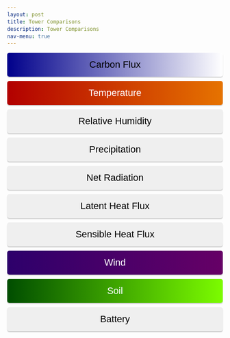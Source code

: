 ```yaml
---
layout: post
title: Tower Comparisons
description: Tower Comparisons
nav-menu: true 
---
```

 
  <script>
  window.onload = function() {
    var coll = document.getElementsByClassName("collapsible");
    var i;
    
    for (i = 0; i < coll.length; i++) {
      coll[i].addEventListener("click", function() {
        this.classList.toggle("active");
        var content = this.nextElementSibling;
        if (content.style.display === "block") {
          content.style.display = "none";
        } else {
          content.style.display = "block";
        }
      });
    }
  }
</script> 
  
  <script>
  function imgError(image) {
    image.onerror = "";
    image.outerHTML = '<img src="../../images/cat_attempt.png" alt="Cat 404" style="width: 200px; display: block; margin: auto;"><div>Sorry, not available! This means we don\'t have data for today yet, or the values are all NA!</div>';
    return true;
  }
</script>
  
  <style>
   .collapsible {
  text-align: center;
  padding: 15px;
  border: none;
  font-size: 22px;
  cursor: pointer;
  transition: background-color 0.5s, color 0.5s, border-color 0.5s;
  width: 100%;
  display: block;
  margin: 0 auto;
  margin-bottom: 10px;
  line-height: normal;
  border-radius: 5px;
  box-shadow: 0px 2px 2px rgba(0, 0, 0, 0.2);
}

.collapsible.other {
  background: linear-gradient(to right, #000, #2f2f2f);
  color: white;
}

.collapsible.temperature {
  background: linear-gradient(to right, #b20000, #e67300); /* Darker gradient background */
  color: white;
}

.collapsible.day {
  background: linear-gradient(to right, #000000, #333333);
  color: white;
}

.collapsible.precipitation {
  background: linear-gradient(to right, #00008b, #008b8b); /* Darker gradient background */
  color: white;
}

.collapsible.soil {
  background: linear-gradient(to right, #004d00, #7cfc00);
  color: white;
}

.collapsible.wind {
  background: linear-gradient(to right, #2d006b, #660066);
  color: white;
}

.collapsible.carbonflux {
  background: linear-gradient(to right, #00008B, #FFFFFF);
  color: black;
}
h4, h5 {
  font-size: 18px; /* Making headers smaller */
}

.content {
  display: none;
  margin: auto;
  width: 95%;
}

.collapsibleContainer {
  text-align: center;
}

.row {
  display: flex;
  justify-content: space-around;
  margin-bottom: 20px;
}

.plot {
  width: 48%;
  margin-right: 1%;
}



.flex-container img {
  max-width: 100%;
  height: auto;
}

.flex-container img:hover {
  transform: scale(1.5);
}

.flex-container a {
  text-decoration: none;
}

.flex-container a:hover {
  text-decoration: none;
}



   


</style>

  <!-- This is an HTML comment, it won't appear on the page -->
<!-- Start site objects and things here: -->

<!-- Start Carbon Flux section: -->
<div class="collapsibleContainer">
<button class="collapsible carbonflux">Carbon Flux</button>
<div class="content">

<!-- Start CO2_li_wpl_H_li: -->
<h2>Carbon Flux (CO2_li_wpl_H_li)</h2>

<div class="flex-container">

  <!-- Fluxtower 1_2 Plots -->
  <h3>Flux Towers 1 & 2</h3>
  <div class="row">
    <div class="plot">
      <h5>Yesterday</h5>
      <a href="fluxtower1_2/daily_plots/fluxtower1_2_CO2_li_wpl_H_li_yesterday.png" target="_blank">
        <img src="fluxtower1_2/daily_plots/fluxtower1_2_CO2_li_wpl_H_li_yesterday.png" alt="Fluxtower1_2 - CO2_li_wpl_H_li yesterday" onerror="imgError(this);">
      </a>
    </div>

    <div class="plot">
      <h5>Today</h5>
      <a href="fluxtower1_2/daily_plots/fluxtower1_2_CO2_li_wpl_H_li_today.png" target="_blank">
        <img src="fluxtower1_2/daily_plots/fluxtower1_2_CO2_li_wpl_H_li_today.png" alt="Fluxtower1_2 - CO2_li_wpl_H_li today" onerror="imgError(this);">
      </a>
    </div>
  </div>

  <!-- Fluxtower 3_4 Plots -->
  <h3>Flux Towers 3 & 4</h3>
  <div class="row">
    <div class="plot">
      <h5>Yesterday</h5>
      <a href="fluxtower3_4/daily_plots/fluxtower3_4_CO2_li_wpl_H_li_yesterday.png" target="_blank">
        <img src="fluxtower3_4/daily_plots/fluxtower3_4_CO2_li_wpl_H_li_yesterday.png" alt="Fluxtower3_4 - CO2_li_wpl_H_li yesterday" onerror="imgError(this);">
      </a>
    </div>

    <div class="plot">
      <h5>Today</h5>
      <a href="fluxtower3_4/daily_plots/fluxtower3_4_CO2_li_wpl_H_li_today.png" target="_blank">
        <img src="fluxtower3_4/daily_plots/fluxtower3_4_CO2_li_wpl_H_li_today.png" alt="Fluxtower3_4 - CO2_li_wpl_H_li today" onerror="imgError(this);">
      </a>
    </div>
  </div>

</div>

<!-- end CO2_li_wpl_H_li: -->

            

</div> <!-- This is the closing tag for content div under Carbon Flux -->
</div> <!-- This is the closing tag for collapsibleContainer div under Carbon Flux -->
<!-- END Carbon Flux section: -->



<!-- Start Temperature section: -->
<div class="collapsibleContainer">
<button class="collapsible temperature">Temperature</button>
<div class="content">

<!-- Start T_tmpr_rh_mean: -->
<h2>Air Temperature (T_tmpr_rh_mean)</h2>

<div class="flex-container">

  <!-- Fluxtower 1_2 Plots -->
  <div>
    <h4>Flux Towers 1 & 2 - Yesterday</h4>
    <a href="fluxtower1_2/daily_plots/fluxtower1_2_T_tmpr_rh_mean_yesterday.png" target="_blank">
      <img src="fluxtower1_2/daily_plots/fluxtower1_2_T_tmpr_rh_mean_yesterday.png" alt="Fluxtower1_2 - T_tmpr_rh_mean yesterday" onerror="imgError(this);">
    </a>
  </div>

  <div>
    <h4>Flux Towers 1 & 2 - Today</h4>
    <a href="fluxtower1_2/daily_plots/fluxtower1_2_T_tmpr_rh_mean_today.png" target="_blank">
      <img src="fluxtower1_2/daily_plots/fluxtower1_2_T_tmpr_rh_mean_today.png" alt="Fluxtower1_2 - T_tmpr_rh_mean today" onerror="imgError(this);">
    </a>
  </div>

  <div style="width: 2px; background-color: darkgrey; height: 100%; margin: 0 10px;"></div>

  <!-- Fluxtower 3_4 Plots -->
  <div>
    <h4>Flux Towers 3 & 4 - Yesterday</h4>
    <a href="fluxtower3_4/daily_plots/fluxtower3_4_T_tmpr_rh_mean_yesterday.png" target="_blank">
      <img src="fluxtower3_4/daily_plots/fluxtower3_4_T_tmpr_rh_mean_yesterday.png" alt="Fluxtower3_4 - T_tmpr_rh_mean yesterday" onerror="imgError(this);">
    </a>
  </div>

  <div>
    <h4>Flux Towers 3 & 4 - Today</h4>
    <a href="fluxtower3_4/daily_plots/fluxtower3_4_T_tmpr_rh_mean_today.png" target="_blank">
      <img src="fluxtower3_4/daily_plots/fluxtower3_4_T_tmpr_rh_mean_today.png" alt="Fluxtower3_4 - T_tmpr_rh_mean today" onerror="imgError(this);">
    </a>
  </div>

</div>

<!-- end T_tmpr_rh_mean: -->
            
<!-- Start Ts_Avg: -->
<h2>Average Ts (Ts_Avg)</h2>

<div class="flex-container">

  <!-- Fluxtower 1_2 Plots -->
  <div>
    <h4>Flux Towers 1 & 2 - Yesterday</h4>
    <a href="fluxtower1_2/daily_plots/fluxtower1_2_Ts_Avg_yesterday.png" target="_blank">
      <img src="fluxtower1_2/daily_plots/fluxtower1_2_Ts_Avg_yesterday.png" alt="Fluxtower1_2 - Ts_Avg yesterday" onerror="imgError(this);">
    </a>
  </div>

  <div>
    <h4>Flux Towers 1 & 2 - Today</h4>
    <a href="fluxtower1_2/daily_plots/fluxtower1_2_Ts_Avg_today.png" target="_blank">
      <img src="fluxtower1_2/daily_plots/fluxtower1_2_Ts_Avg_today.png" alt="Fluxtower1_2 - Ts_Avg today" onerror="imgError(this);">
    </a>
  </div>

  <div style="width: 2px; background-color: darkgrey; height: 100%; margin: 0 10px;"></div>

  <!-- Fluxtower 3_4 Plots -->
  <div>
    <h4>Flux Towers 3 & 4 - Yesterday</h4>
    <a href="fluxtower3_4/daily_plots/fluxtower3_4_Ts_Avg_yesterday.png" target="_blank">
      <img src="fluxtower3_4/daily_plots/fluxtower3_4_Ts_Avg_yesterday.png" alt="Fluxtower3_4 - Ts_Avg yesterday" onerror="imgError(this);">
    </a>
  </div>

  <div>
    <h4>Flux Towers 3 & 4 - Today</h4>
    <a href="fluxtower3_4/daily_plots/fluxtower3_4_Ts_Avg_today.png" target="_blank">
      <img src="fluxtower3_4/daily_plots/fluxtower3_4_Ts_Avg_today.png" alt="Fluxtower3_4 - Ts_Avg today" onerror="imgError(this);">
    </a>
  </div>

</div>

<!-- end Ts_Avg: -->

</div> <!-- This is the closing tag for content div under Temperature -->
</div> <!-- This is the closing tag for collapsibleContainer div under Temperature -->
<!-- END Temperature section: -->







<!-- Start Relative Humidity section: -->
<div class="collapsibleContainer">
<button class="collapsible relativehum">Relative Humidity</button>
<div class="content">

<!-- Start RH_tmpr_rh_mean: -->
<h2>Relative Humidity (RH_tmpr_rh_mean)</h2>

<div class="flex-container">

  <!-- Fluxtower 1_2 Plots -->
  <div>
    <h4>Flux Towers 1 & 2 - Yesterday</h4>
    <a href="fluxtower1_2/daily_plots/fluxtower1_2_RH_tmpr_rh_mean_yesterday.png" target="_blank">
      <img src="fluxtower1_2/daily_plots/fluxtower1_2_RH_tmpr_rh_mean_yesterday.png" alt="Fluxtower1_2 - RH_tmpr_rh_mean yesterday" onerror="imgError(this);">
    </a>
  </div>

  <div>
    <h4>Flux Towers 1 & 2 - Today</h4>
    <a href="fluxtower1_2/daily_plots/fluxtower1_2_RH_tmpr_rh_mean_today.png" target="_blank">
      <img src="fluxtower1_2/daily_plots/fluxtower1_2_RH_tmpr_rh_mean_today.png" alt="Fluxtower1_2 - RH_tmpr_rh_mean today" onerror="imgError(this);">
    </a>
  </div>

  <div style="width: 2px; background-color: darkgrey; height: 100%; margin: 0 10px;"></div>

  <!-- Fluxtower 3_4 Plots -->
  <div>
    <h4>Flux Towers 3 & 4 - Yesterday</h4>
    <a href="fluxtower3_4/daily_plots/fluxtower3_4_RH_tmpr_rh_mean_yesterday.png" target="_blank">
      <img src="fluxtower3_4/daily_plots/fluxtower3_4_RH_tmpr_rh_mean_yesterday.png" alt="Fluxtower3_4 - RH_tmpr_rh_mean yesterday" onerror="imgError(this);">
    </a>
  </div>

  <div>
    <h4>Flux Towers 3 & 4 - Today</h4>
    <a href="fluxtower3_4/daily_plots/fluxtower3_4_RH_tmpr_rh_mean_today.png" target="_blank">
      <img src="fluxtower3_4/daily_plots/fluxtower3_4_RH_tmpr_rh_mean_today.png" alt="Fluxtower3_4 - RH_tmpr_rh_mean today" onerror="imgError(this);">
    </a>
  </div>

</div>

<!-- end RH_tmpr_rh_mean: -->
            

</div> <!-- This is the closing tag for content div under Relative Humidity -->
</div> <!-- This is the closing tag for collapsibleContainer div under Relative Humidity -->
<!-- END Relative Humidity section: -->




<!-- Start Precipitation section: -->
<div class="collapsibleContainer">
<button class="collapsible precip">Precipitation</button>
<div class="content">

<!-- Start precip_Tot: -->
<h2>Precipitation (precip_Tot)</h2>

<div class="flex-container">

  <!-- Fluxtower 1_2 Plots -->
  <div>
    <h4>Flux Towers 1 & 2 - Yesterday</h4>
    <a href="fluxtower1_2/daily_plots/fluxtower1_2_precip_Tot_yesterday.png" target="_blank">
      <img src="fluxtower1_2/daily_plots/fluxtower1_2_precip_Tot_yesterday.png" alt="Fluxtower1_2 - precip_Tot yesterday" onerror="imgError(this);">
    </a>
  </div>

  <div>
    <h4>Flux Towers 1 & 2 - Today</h4>
    <a href="fluxtower1_2/daily_plots/fluxtower1_2_precip_Tot_today.png" target="_blank">
      <img src="fluxtower1_2/daily_plots/fluxtower1_2_precip_Tot_today.png" alt="Fluxtower1_2 - precip_Tot today" onerror="imgError(this);">
    </a>
  </div>

  <div style="width: 2px; background-color: darkgrey; height: 100%; margin: 0 10px;"></div>

  <!-- Fluxtower 3_4 Plots -->
  <div>
    <h4>Flux Towers 3 & 4 - Yesterday</h4>
    <a href="fluxtower3_4/daily_plots/fluxtower3_4_precip_Tot_yesterday.png" target="_blank">
      <img src="fluxtower3_4/daily_plots/fluxtower3_4_precip_Tot_yesterday.png" alt="Fluxtower3_4 - precip_Tot yesterday" onerror="imgError(this);">
    </a>
  </div>

  <div>
    <h4>Flux Towers 3 & 4 - Today</h4>
    <a href="fluxtower3_4/daily_plots/fluxtower3_4_precip_Tot_today.png" target="_blank">
      <img src="fluxtower3_4/daily_plots/fluxtower3_4_precip_Tot_today.png" alt="Fluxtower3_4 - precip_Tot today" onerror="imgError(this);">
    </a>
  </div>

</div>

<!-- end precip_Tot: -->
            

</div> <!-- This is the closing tag for content div under Precipitation -->
</div> <!-- This is the closing tag for collapsibleContainer div under Precipitation -->
<!-- END Precipitation section: -->
 
 
 
<!-- Start Net Radiation section: -->
<div class="collapsibleContainer">
<button class="collapsible radiation">Net Radiation</button>
<div class="content">

<!-- Start albedo_Avg: -->
<h2>Average Albedo (albedo_Avg)</h2>

<div class="flex-container">

  <!-- Fluxtower 1_2 Plots -->
  <div>
    <h4>Flux Towers 1 & 2 - Yesterday</h4>
    <a href="fluxtower1_2/daily_plots/fluxtower1_2_albedo_Avg_yesterday.png" target="_blank">
      <img src="fluxtower1_2/daily_plots/fluxtower1_2_albedo_Avg_yesterday.png" alt="Fluxtower1_2 - albedo_Avg yesterday" onerror="imgError(this);">
    </a>
  </div>

  <div>
    <h4>Flux Towers 1 & 2 - Today</h4>
    <a href="fluxtower1_2/daily_plots/fluxtower1_2_albedo_Avg_today.png" target="_blank">
      <img src="fluxtower1_2/daily_plots/fluxtower1_2_albedo_Avg_today.png" alt="Fluxtower1_2 - albedo_Avg today" onerror="imgError(this);">
    </a>
  </div>

  <div style="width: 2px; background-color: darkgrey; height: 100%; margin: 0 10px;"></div>

  <!-- Fluxtower 3_4 Plots -->
  <div>
    <h4>Flux Towers 3 & 4 - Yesterday</h4>
    <a href="fluxtower3_4/daily_plots/fluxtower3_4_albedo_Avg_yesterday.png" target="_blank">
      <img src="fluxtower3_4/daily_plots/fluxtower3_4_albedo_Avg_yesterday.png" alt="Fluxtower3_4 - albedo_Avg yesterday" onerror="imgError(this);">
    </a>
  </div>

  <div>
    <h4>Flux Towers 3 & 4 - Today</h4>
    <a href="fluxtower3_4/daily_plots/fluxtower3_4_albedo_Avg_today.png" target="_blank">
      <img src="fluxtower3_4/daily_plots/fluxtower3_4_albedo_Avg_today.png" alt="Fluxtower3_4 - albedo_Avg today" onerror="imgError(this);">
    </a>
  </div>

</div>

<!-- end albedo_Avg: -->


<!-- Start Rn_Avg: -->
<h2>Average Net Radiation (Rn_Avg)</h2>

<div class="flex-container">

  <!-- Fluxtower 1_2 Plots -->
  <div>
    <h4>Flux Towers 1 & 2 - Yesterday</h4>
    <a href="fluxtower1_2/daily_plots/fluxtower1_2_Rn_Avg_yesterday.png" target="_blank">
      <img src="fluxtower1_2/daily_plots/fluxtower1_2_Rn_Avg_yesterday.png" alt="Fluxtower1_2 - Rn_Avg yesterday" onerror="imgError(this);">
    </a>
  </div>

  <div>
    <h4>Flux Towers 1 & 2 - Today</h4>
    <a href="fluxtower1_2/daily_plots/fluxtower1_2_Rn_Avg_today.png" target="_blank">
      <img src="fluxtower1_2/daily_plots/fluxtower1_2_Rn_Avg_today.png" alt="Fluxtower1_2 - Rn_Avg today" onerror="imgError(this);">
    </a>
  </div>

  <div style="width: 2px; background-color: darkgrey; height: 100%; margin: 0 10px;"></div>

  <!-- Fluxtower 3_4 Plots -->
  <div>
    <h4>Flux Towers 3 & 4 - Yesterday</h4>
    <a href="fluxtower3_4/daily_plots/fluxtower3_4_Rn_Avg_yesterday.png" target="_blank">
      <img src="fluxtower3_4/daily_plots/fluxtower3_4_Rn_Avg_yesterday.png" alt="Fluxtower3_4 - Rn_Avg yesterday" onerror="imgError(this);">
    </a>
  </div>

  <div>
    <h4>Flux Towers 3 & 4 - Today</h4>
    <a href="fluxtower3_4/daily_plots/fluxtower3_4_Rn_Avg_today.png" target="_blank">
      <img src="fluxtower3_4/daily_plots/fluxtower3_4_Rn_Avg_today.png" alt="Fluxtower3_4 - Rn_Avg today" onerror="imgError(this);">
    </a>
  </div>

</div>

<!-- end Rn_Avg: -->



<!-- Start par_Avg: -->
<h2>Average PAR (par_Avg)</h2>

<div class="flex-container">

  <!-- Fluxtower 1_2 Plots -->
  <div>
    <h4>Flux Towers 1 & 2 - Yesterday</h4>
    <a href="fluxtower1_2/daily_plots/fluxtower1_2_par_Avg_yesterday.png" target="_blank">
      <img src="fluxtower1_2/daily_plots/fluxtower1_2_par_Avg_yesterday.png" alt="Fluxtower1_2 - par_Avg yesterday" onerror="imgError(this);">
    </a>
  </div>

  <div>
    <h4>Flux Towers 1 & 2 - Today</h4>
    <a href="fluxtower1_2/daily_plots/fluxtower1_2_par_Avg_today.png" target="_blank">
      <img src="fluxtower1_2/daily_plots/fluxtower1_2_par_Avg_today.png" alt="Fluxtower1_2 - par_Avg today" onerror="imgError(this);">
    </a>
  </div>

  <div style="width: 2px; background-color: darkgrey; height: 100%; margin: 0 10px;"></div>

  <!-- Fluxtower 3_4 Plots -->
  <div>
    <h4>Flux Towers 3 & 4 - Yesterday</h4>
    <a href="fluxtower3_4/daily_plots/fluxtower3_4_par_Avg_yesterday.png" target="_blank">
      <img src="fluxtower3_4/daily_plots/fluxtower3_4_par_Avg_yesterday.png" alt="Fluxtower3_4 - par_Avg yesterday" onerror="imgError(this);">
    </a>
  </div>

  <div>
    <h4>Flux Towers 3 & 4 - Today</h4>
    <a href="fluxtower3_4/daily_plots/fluxtower3_4_par_Avg_today.png" target="_blank">
      <img src="fluxtower3_4/daily_plots/fluxtower3_4_par_Avg_today.png" alt="Fluxtower3_4 - par_Avg today" onerror="imgError(this);">
    </a>
  </div>

</div>

<!-- end par_Avg: -->


<!-- Start Rl_incoming_Avg: -->
<h2>Average Incoming Rl (Rl_incoming_Avg)</h2>

<div class="flex-container">

  <!-- Fluxtower 1_2 Plots -->
  <div>
    <h4>Flux Towers 1 & 2 - Yesterday</h4>
    <a href="fluxtower1_2/daily_plots/fluxtower1_2_Rl_incoming_Avg_yesterday.png" target="_blank">
      <img src="fluxtower1_2/daily_plots/fluxtower1_2_Rl_incoming_Avg_yesterday.png" alt="Fluxtower1_2 - Rl_incoming_Avg yesterday" onerror="imgError(this);">
    </a>
  </div>

  <div>
    <h4>Flux Towers 1 & 2 - Today</h4>
    <a href="fluxtower1_2/daily_plots/fluxtower1_2_Rl_incoming_Avg_today.png" target="_blank">
      <img src="fluxtower1_2/daily_plots/fluxtower1_2_Rl_incoming_Avg_today.png" alt="Fluxtower1_2 - Rl_incoming_Avg today" onerror="imgError(this);">
    </a>
  </div>

  <div style="width: 2px; background-color: darkgrey; height: 100%; margin: 0 10px;"></div>

  <!-- Fluxtower 3_4 Plots -->
  <div>
    <h4>Flux Towers 3 & 4 - Yesterday</h4>
    <a href="fluxtower3_4/daily_plots/fluxtower3_4_Rl_incoming_Avg_yesterday.png" target="_blank">
      <img src="fluxtower3_4/daily_plots/fluxtower3_4_Rl_incoming_Avg_yesterday.png" alt="Fluxtower3_4 - Rl_incoming_Avg yesterday" onerror="imgError(this);">
    </a>
  </div>

  <div>
    <h4>Flux Towers 3 & 4 - Today</h4>
    <a href="fluxtower3_4/daily_plots/fluxtower3_4_Rl_incoming_Avg_today.png" target="_blank">
      <img src="fluxtower3_4/daily_plots/fluxtower3_4_Rl_incoming_Avg_today.png" alt="Fluxtower3_4 - Rl_incoming_Avg today" onerror="imgError(this);">
    </a>
  </div>

</div>

<!-- end Rl_incoming_Avg: -->
            



<!-- Start Rl_outgoing_Avg: -->
<h2>Average Outgoing Rl (Rl_outgoing_Avg)</h2>

<div class="flex-container">

  <!-- Fluxtower 1_2 Plots -->
  <div>
    <h4>Flux Towers 1 & 2 - Yesterday</h4>
    <a href="fluxtower1_2/daily_plots/fluxtower1_2_Rl_outgoing_Avg_yesterday.png" target="_blank">
      <img src="fluxtower1_2/daily_plots/fluxtower1_2_Rl_outgoing_Avg_yesterday.png" alt="Fluxtower1_2 - Rl_outgoing_Avg yesterday" onerror="imgError(this);">
    </a>
  </div>

  <div>
    <h4>Flux Towers 1 & 2 - Today</h4>
    <a href="fluxtower1_2/daily_plots/fluxtower1_2_Rl_outgoing_Avg_today.png" target="_blank">
      <img src="fluxtower1_2/daily_plots/fluxtower1_2_Rl_outgoing_Avg_today.png" alt="Fluxtower1_2 - Rl_outgoing_Avg today" onerror="imgError(this);">
    </a>
  </div>

  <div style="width: 2px; background-color: darkgrey; height: 100%; margin: 0 10px;"></div>

  <!-- Fluxtower 3_4 Plots -->
  <div>
    <h4>Flux Towers 3 & 4 - Yesterday</h4>
    <a href="fluxtower3_4/daily_plots/fluxtower3_4_Rl_outgoing_Avg_yesterday.png" target="_blank">
      <img src="fluxtower3_4/daily_plots/fluxtower3_4_Rl_outgoing_Avg_yesterday.png" alt="Fluxtower3_4 - Rl_outgoing_Avg yesterday" onerror="imgError(this);">
    </a>
  </div>

  <div>
    <h4>Flux Towers 3 & 4 - Today</h4>
    <a href="fluxtower3_4/daily_plots/fluxtower3_4_Rl_outgoing_Avg_today.png" target="_blank">
      <img src="fluxtower3_4/daily_plots/fluxtower3_4_Rl_outgoing_Avg_today.png" alt="Fluxtower3_4 - Rl_outgoing_Avg today" onerror="imgError(this);">
    </a>
  </div>

</div>

<!-- end Rl_outgoing_Avg: -->


<!-- Start Rs_incoming_Avg: -->
<h2>Average Incoming Rs (Rs_incoming_Avg)</h2>

<div class="flex-container">

  <!-- Fluxtower 1_2 Plots -->
  <div>
    <h4>Flux Towers 1 & 2 - Yesterday</h4>
    <a href="fluxtower1_2/daily_plots/fluxtower1_2_Rs_incoming_Avg_yesterday.png" target="_blank">
      <img src="fluxtower1_2/daily_plots/fluxtower1_2_Rs_incoming_Avg_yesterday.png" alt="Fluxtower1_2 - Rs_incoming_Avg yesterday" onerror="imgError(this);">
    </a>
  </div>

  <div>
    <h4>Flux Towers 1 & 2 - Today</h4>
    <a href="fluxtower1_2/daily_plots/fluxtower1_2_Rs_incoming_Avg_today.png" target="_blank">
      <img src="fluxtower1_2/daily_plots/fluxtower1_2_Rs_incoming_Avg_today.png" alt="Fluxtower1_2 - Rs_incoming_Avg today" onerror="imgError(this);">
    </a>
  </div>

  <div style="width: 2px; background-color: darkgrey; height: 100%; margin: 0 10px;"></div>

  <!-- Fluxtower 3_4 Plots -->
  <div>
    <h4>Flux Towers 3 & 4 - Yesterday</h4>
    <a href="fluxtower3_4/daily_plots/fluxtower3_4_Rs_incoming_Avg_yesterday.png" target="_blank">
      <img src="fluxtower3_4/daily_plots/fluxtower3_4_Rs_incoming_Avg_yesterday.png" alt="Fluxtower3_4 - Rs_incoming_Avg yesterday" onerror="imgError(this);">
    </a>
  </div>

  <div>
    <h4>Flux Towers 3 & 4 - Today</h4>
    <a href="fluxtower3_4/daily_plots/fluxtower3_4_Rs_incoming_Avg_today.png" target="_blank">
      <img src="fluxtower3_4/daily_plots/fluxtower3_4_Rs_incoming_Avg_today.png" alt="Fluxtower3_4 - Rs_incoming_Avg today" onerror="imgError(this);">
    </a>
  </div>

</div>

<!-- end Rs_incoming_Avg: -->


<!-- Start Rs_outgoing_Avg: -->
<h2>Average Outgoing Rs (Rs_outgoing_Avg)</h2>

<div class="flex-container">

  <!-- Fluxtower 1_2 Plots -->
  <div>
    <h4>Flux Towers 1 & 2 - Yesterday</h4>
    <a href="fluxtower1_2/daily_plots/fluxtower1_2_Rs_outgoing_Avg_yesterday.png" target="_blank">
      <img src="fluxtower1_2/daily_plots/fluxtower1_2_Rs_outgoing_Avg_yesterday.png" alt="Fluxtower1_2 - Rs_outgoing_Avg yesterday" onerror="imgError(this);">
    </a>
  </div>

  <div>
    <h4>Flux Towers 1 & 2 - Today</h4>
    <a href="fluxtower1_2/daily_plots/fluxtower1_2_Rs_outgoing_Avg_today.png" target="_blank">
      <img src="fluxtower1_2/daily_plots/fluxtower1_2_Rs_outgoing_Avg_today.png" alt="Fluxtower1_2 - Rs_outgoing_Avg today" onerror="imgError(this);">
    </a>
  </div>

  <div style="width: 2px; background-color: darkgrey; height: 100%; margin: 0 10px;"></div>

  <!-- Fluxtower 3_4 Plots -->
  <div>
    <h4>Flux Towers 3 & 4 - Yesterday</h4>
    <a href="fluxtower3_4/daily_plots/fluxtower3_4_Rs_outgoing_Avg_yesterday.png" target="_blank">
      <img src="fluxtower3_4/daily_plots/fluxtower3_4_Rs_outgoing_Avg_yesterday.png" alt="Fluxtower3_4 - Rs_outgoing_Avg yesterday" onerror="imgError(this);">
    </a>
  </div>

  <div>
    <h4>Flux Towers 3 & 4 - Today</h4>
    <a href="fluxtower3_4/daily_plots/fluxtower3_4_Rs_outgoing_Avg_today.png" target="_blank">
      <img src="fluxtower3_4/daily_plots/fluxtower3_4_Rs_outgoing_Avg_today.png" alt="Fluxtower3_4 - Rs_outgoing_Avg today" onerror="imgError(this);">
    </a>
  </div>

</div>

<!-- end Rs_outgoing_Avg: -->
            
            

</div> <!-- This is the closing tag for content div under Net Radiation -->
</div> <!-- This is the closing tag for collapsibleContainer div under Net Radiation -->
<!-- END Net Radiation section: -->


<!-- Start Latent Heat Flux section: -->
<div class="collapsibleContainer">
<button class="collapsible latent">Latent Heat Flux</button>
<div class="content">

<!-- Start LE_li_irga: -->
<h2>Latent Heat Flux (LE_li_irga)</h2>

<div class="flex-container">

  <!-- Fluxtower 1_2 Plots -->
  <div>
    <h4>Flux Towers 1 & 2 - Yesterday</h4>
    <a href="fluxtower1_2/daily_plots/fluxtower1_2_LE_li_irga_yesterday.png" target="_blank">
      <img src="fluxtower1_2/daily_plots/fluxtower1_2_LE_li_irga_yesterday.png" alt="Fluxtower1_2 - LE_li_irga yesterday" onerror="imgError(this);">
    </a>
  </div>

  <div>
    <h4>Flux Towers 1 & 2 - Today</h4>
    <a href="fluxtower1_2/daily_plots/fluxtower1_2_LE_li_irga_today.png" target="_blank">
      <img src="fluxtower1_2/daily_plots/fluxtower1_2_LE_li_irga_today.png" alt="Fluxtower1_2 - LE_li_irga today" onerror="imgError(this);">
    </a>
  </div>

  <div style="width: 2px; background-color: darkgrey; height: 100%; margin: 0 10px;"></div>

  <!-- Fluxtower 3_4 Plots -->
  <div>
    <h4>Flux Towers 3 & 4 - Yesterday</h4>
    <a href="fluxtower3_4/daily_plots/fluxtower3_4_LE_li_irga_yesterday.png" target="_blank">
      <img src="fluxtower3_4/daily_plots/fluxtower3_4_LE_li_irga_yesterday.png" alt="Fluxtower3_4 - LE_li_irga yesterday" onerror="imgError(this);">
    </a>
  </div>

  <div>
    <h4>Flux Towers 3 & 4 - Today</h4>
    <a href="fluxtower3_4/daily_plots/fluxtower3_4_LE_li_irga_today.png" target="_blank">
      <img src="fluxtower3_4/daily_plots/fluxtower3_4_LE_li_irga_today.png" alt="Fluxtower3_4 - LE_li_irga today" onerror="imgError(this);">
    </a>
  </div>

</div>

<!-- end LE_li_irga: -->

<!-- Start LE_li_wpl: -->
<h2>Latent Heat Flux (LE_li_wpl)</h2>

<div class="flex-container">

  <!-- Fluxtower 1_2 Plots -->
  <div>
    <h4>Flux Towers 1 & 2 - Yesterday</h4>
    <a href="fluxtower1_2/daily_plots/fluxtower1_2_LE_li_wpl_yesterday.png" target="_blank">
      <img src="fluxtower1_2/daily_plots/fluxtower1_2_LE_li_wpl_yesterday.png" alt="Fluxtower1_2 - LE_li_wpl yesterday" onerror="imgError(this);">
    </a>
  </div>

  <div>
    <h4>Flux Towers 1 & 2 - Today</h4>
    <a href="fluxtower1_2/daily_plots/fluxtower1_2_LE_li_wpl_today.png" target="_blank">
      <img src="fluxtower1_2/daily_plots/fluxtower1_2_LE_li_wpl_today.png" alt="Fluxtower1_2 - LE_li_wpl today" onerror="imgError(this);">
    </a>
  </div>

  <div style="width: 2px; background-color: darkgrey; height: 100%; margin: 0 10px;"></div>

  <!-- Fluxtower 3_4 Plots -->
  <div>
    <h4>Flux Towers 3 & 4 - Yesterday</h4>
    <a href="fluxtower3_4/daily_plots/fluxtower3_4_LE_li_wpl_yesterday.png" target="_blank">
      <img src="fluxtower3_4/daily_plots/fluxtower3_4_LE_li_wpl_yesterday.png" alt="Fluxtower3_4 - LE_li_wpl yesterday" onerror="imgError(this);">
    </a>
  </div>

  <div>
    <h4>Flux Towers 3 & 4 - Today</h4>
    <a href="fluxtower3_4/daily_plots/fluxtower3_4_LE_li_wpl_today.png" target="_blank">
      <img src="fluxtower3_4/daily_plots/fluxtower3_4_LE_li_wpl_today.png" alt="Fluxtower3_4 - LE_li_wpl today" onerror="imgError(this);">
    </a>
  </div>

</div>

<!-- end LE_li_wpl: -->
            
            

</div> <!-- This is the closing tag for content div under Latent Heat Flux -->
</div> <!-- This is the closing tag for collapsibleContainer div under Latent Heat Flux -->
<!-- END Latent Heat Flux section: -->
 
 
 <!-- Sensible Heat Flux Flux section: -->
<div class="collapsibleContainer">
<button class="collapsible sensible">Sensible Heat Flux</button>
<div class="content">

<!-- Start Hs: -->
<h2>Hs (Hs)</h2>

<div class="flex-container">

  <!-- Fluxtower 1_2 Plots -->
  <div>
    <h4>Flux Towers 1 & 2 - Yesterday</h4>
    <a href="fluxtower1_2/daily_plots/fluxtower1_2_Hs_yesterday.png" target="_blank">
      <img src="fluxtower1_2/daily_plots/fluxtower1_2_Hs_yesterday.png" alt="Fluxtower1_2 - Hs yesterday" onerror="imgError(this);">
    </a>
  </div>

  <div>
    <h4>Flux Towers 1 & 2 - Today</h4>
    <a href="fluxtower1_2/daily_plots/fluxtower1_2_Hs_today.png" target="_blank">
      <img src="fluxtower1_2/daily_plots/fluxtower1_2_Hs_today.png" alt="Fluxtower1_2 - Hs today" onerror="imgError(this);">
    </a>
  </div>

  <div style="width: 2px; background-color: darkgrey; height: 100%; margin: 0 10px;"></div>

  <!-- Fluxtower 3_4 Plots -->
  <div>
    <h4>Flux Towers 3 & 4 - Yesterday</h4>
    <a href="fluxtower3_4/daily_plots/fluxtower3_4_Hs_yesterday.png" target="_blank">
      <img src="fluxtower3_4/daily_plots/fluxtower3_4_Hs_yesterday.png" alt="Fluxtower3_4 - Hs yesterday" onerror="imgError(this);">
    </a>
  </div>

  <div>
    <h4>Flux Towers 3 & 4 - Today</h4>
    <a href="fluxtower3_4/daily_plots/fluxtower3_4_Hs_today.png" target="_blank">
      <img src="fluxtower3_4/daily_plots/fluxtower3_4_Hs_today.png" alt="Fluxtower3_4 - Hs today" onerror="imgError(this);">
    </a>
  </div>

</div>

<!-- end Hs: -->
            

</div> <!-- This is the closing tag for content div under Latent Heat Flux -->
</div> <!-- This is the closing tag for collapsibleContainer div under Latent Heat Flux -->
<!-- END sensible Flux section: -->



<!-- Wind section: -->
<div class="collapsibleContainer">
<button class="collapsible wind">Wind</button>
<div class="content">

<!-- Start u_star: -->
<h2>U* (u_star)</h2>

<div class="flex-container">

  <!-- Fluxtower 1_2 Plots -->
  <div>
    <h4>Flux Towers 1 & 2 - Yesterday</h4>
    <a href="fluxtower1_2/daily_plots/fluxtower1_2_u_star_yesterday.png" target="_blank">
      <img src="fluxtower1_2/daily_plots/fluxtower1_2_u_star_yesterday.png" alt="Fluxtower1_2 - u_star yesterday" onerror="imgError(this);">
    </a>
  </div>

  <div>
    <h4>Flux Towers 1 & 2 - Today</h4>
    <a href="fluxtower1_2/daily_plots/fluxtower1_2_u_star_today.png" target="_blank">
      <img src="fluxtower1_2/daily_plots/fluxtower1_2_u_star_today.png" alt="Fluxtower1_2 - u_star today" onerror="imgError(this);">
    </a>
  </div>

  <div style="width: 2px; background-color: darkgrey; height: 100%; margin: 0 10px;"></div>

  <!-- Fluxtower 3_4 Plots -->
  <div>
    <h4>Flux Towers 3 & 4 - Yesterday</h4>
    <a href="fluxtower3_4/daily_plots/fluxtower3_4_u_star_yesterday.png" target="_blank">
      <img src="fluxtower3_4/daily_plots/fluxtower3_4_u_star_yesterday.png" alt="Fluxtower3_4 - u_star yesterday" onerror="imgError(this);">
    </a>
  </div>

  <div>
    <h4>Flux Towers 3 & 4 - Today</h4>
    <a href="fluxtower3_4/daily_plots/fluxtower3_4_u_star_today.png" target="_blank">
      <img src="fluxtower3_4/daily_plots/fluxtower3_4_u_star_today.png" alt="Fluxtower3_4 - u_star today" onerror="imgError(this);">
    </a>
  </div>

</div>

<!-- end u_star: -->
            
<!-- Start wnd_spd: -->
<h2>Wind Speed (wnd_spd)</h2>

<div class="flex-container">

  <!-- Fluxtower 1_2 Plots -->
  <div>
    <h4>Flux Towers 1 & 2 - Yesterday</h4>
    <a href="fluxtower1_2/daily_plots/fluxtower1_2_wnd_spd_yesterday.png" target="_blank">
      <img src="fluxtower1_2/daily_plots/fluxtower1_2_wnd_spd_yesterday.png" alt="Fluxtower1_2 - wnd_spd yesterday" onerror="imgError(this);">
    </a>
  </div>

  <div>
    <h4>Flux Towers 1 & 2 - Today</h4>
    <a href="fluxtower1_2/daily_plots/fluxtower1_2_wnd_spd_today.png" target="_blank">
      <img src="fluxtower1_2/daily_plots/fluxtower1_2_wnd_spd_today.png" alt="Fluxtower1_2 - wnd_spd today" onerror="imgError(this);">
    </a>
  </div>

  <div style="width: 2px; background-color: darkgrey; height: 100%; margin: 0 10px;"></div>

  <!-- Fluxtower 3_4 Plots -->
  <div>
    <h4>Flux Towers 3 & 4 - Yesterday</h4>
    <a href="fluxtower3_4/daily_plots/fluxtower3_4_wnd_spd_yesterday.png" target="_blank">
      <img src="fluxtower3_4/daily_plots/fluxtower3_4_wnd_spd_yesterday.png" alt="Fluxtower3_4 - wnd_spd yesterday" onerror="imgError(this);">
    </a>
  </div>

  <div>
    <h4>Flux Towers 3 & 4 - Today</h4>
    <a href="fluxtower3_4/daily_plots/fluxtower3_4_wnd_spd_today.png" target="_blank">
      <img src="fluxtower3_4/daily_plots/fluxtower3_4_wnd_spd_today.png" alt="Fluxtower3_4 - wnd_spd today" onerror="imgError(this);">
    </a>
  </div>

</div>

<!-- end wnd_spd: -->

<!-- Start Uz_Avg: -->
<h2>Average Uz (Uz_Avg)</h2>

<div class="flex-container">

  <!-- Fluxtower 1_2 Plots -->
  <div>
    <h4>Flux Towers 1 & 2 - Yesterday</h4>
    <a href="fluxtower1_2/daily_plots/fluxtower1_2_Uz_Avg_yesterday.png" target="_blank">
      <img src="fluxtower1_2/daily_plots/fluxtower1_2_Uz_Avg_yesterday.png" alt="Fluxtower1_2 - Uz_Avg yesterday" onerror="imgError(this);">
    </a>
  </div>

  <div>
    <h4>Flux Towers 1 & 2 - Today</h4>
    <a href="fluxtower1_2/daily_plots/fluxtower1_2_Uz_Avg_today.png" target="_blank">
      <img src="fluxtower1_2/daily_plots/fluxtower1_2_Uz_Avg_today.png" alt="Fluxtower1_2 - Uz_Avg today" onerror="imgError(this);">
    </a>
  </div>

  <div style="width: 2px; background-color: darkgrey; height: 100%; margin: 0 10px;"></div>

  <!-- Fluxtower 3_4 Plots -->
  <div>
    <h4>Flux Towers 3 & 4 - Yesterday</h4>
    <a href="fluxtower3_4/daily_plots/fluxtower3_4_Uz_Avg_yesterday.png" target="_blank">
      <img src="fluxtower3_4/daily_plots/fluxtower3_4_Uz_Avg_yesterday.png" alt="Fluxtower3_4 - Uz_Avg yesterday" onerror="imgError(this);">
    </a>
  </div>

  <div>
    <h4>Flux Towers 3 & 4 - Today</h4>
    <a href="fluxtower3_4/daily_plots/fluxtower3_4_Uz_Avg_today.png" target="_blank">
      <img src="fluxtower3_4/daily_plots/fluxtower3_4_Uz_Avg_today.png" alt="Fluxtower3_4 - Uz_Avg today" onerror="imgError(this);">
    </a>
  </div>

</div>

<!-- end Uz_Avg: -->
            
            
<!-- Start Uz_stdev: -->
<h2>Uz Standard Deviation (Uz_stdev)</h2>

<div class="flex-container">

  <!-- Fluxtower 1_2 Plots -->
  <div>
    <h4>Flux Towers 1 & 2 - Yesterday</h4>
    <a href="fluxtower1_2/daily_plots/fluxtower1_2_Uz_stdev_yesterday.png" target="_blank">
      <img src="fluxtower1_2/daily_plots/fluxtower1_2_Uz_stdev_yesterday.png" alt="Fluxtower1_2 - Uz_stdev yesterday" onerror="imgError(this);">
    </a>
  </div>

  <div>
    <h4>Flux Towers 1 & 2 - Today</h4>
    <a href="fluxtower1_2/daily_plots/fluxtower1_2_Uz_stdev_today.png" target="_blank">
      <img src="fluxtower1_2/daily_plots/fluxtower1_2_Uz_stdev_today.png" alt="Fluxtower1_2 - Uz_stdev today" onerror="imgError(this);">
    </a>
  </div>

  <div style="width: 2px; background-color: darkgrey; height: 100%; margin: 0 10px;"></div>

  <!-- Fluxtower 3_4 Plots -->
  <div>
    <h4>Flux Towers 3 & 4 - Yesterday</h4>
    <a href="fluxtower3_4/daily_plots/fluxtower3_4_Uz_stdev_yesterday.png" target="_blank">
      <img src="fluxtower3_4/daily_plots/fluxtower3_4_Uz_stdev_yesterday.png" alt="Fluxtower3_4 - Uz_stdev yesterday" onerror="imgError(this);">
    </a>
  </div>

  <div>
    <h4>Flux Towers 3 & 4 - Today</h4>
    <a href="fluxtower3_4/daily_plots/fluxtower3_4_Uz_stdev_today.png" target="_blank">
      <img src="fluxtower3_4/daily_plots/fluxtower3_4_Uz_stdev_today.png" alt="Fluxtower3_4 - Uz_stdev today" onerror="imgError(this);">
    </a>
  </div>

</div>

<!-- end Uz_stdev: -->
            
            
            
            

</div> <!-- This is the closing tag for content div under Latent Heat Flux -->
</div> <!-- This is the closing tag for collapsibleContainer div under Latent Heat Flux -->
<!-- END Latent Heat Flux section: -->



<!-- Wind section: -->
<div class="collapsibleContainer">
<button class="collapsible soil">Soil</button>
<div class="content">

<!-- Start Soil Water Content Section-->
<h1>Soil Water Content</h1>
<!-- Start soil_water_Avg.1: -->
<h2>Soil Water Content, Level 1 (soil_water_Avg.1)</h2>

<div class="flex-container">

  <!-- Fluxtower 1_2 Plots -->
  <div>
    <h4>Flux Towers 1 & 2 - Yesterday</h4>
    <a href="fluxtower1_2/daily_plots/fluxtower1_2_soil_water_Avg.1_yesterday.png" target="_blank">
      <img src="fluxtower1_2/daily_plots/fluxtower1_2_soil_water_Avg.1_yesterday.png" alt="Fluxtower1_2 - soil_water_Avg.1 yesterday" onerror="imgError(this);">
    </a>
  </div>

  <div>
    <h4>Flux Towers 1 & 2 - Today</h4>
    <a href="fluxtower1_2/daily_plots/fluxtower1_2_soil_water_Avg.1_today.png" target="_blank">
      <img src="fluxtower1_2/daily_plots/fluxtower1_2_soil_water_Avg.1_today.png" alt="Fluxtower1_2 - soil_water_Avg.1 today" onerror="imgError(this);">
    </a>
  </div>

  <div style="width: 2px; background-color: darkgrey; height: 100%; margin: 0 10px;"></div>

  <!-- Fluxtower 3_4 Plots -->
  <div>
    <h4>Flux Towers 3 & 4 - Yesterday</h4>
    <a href="fluxtower3_4/daily_plots/fluxtower3_4_soil_water_Avg.1_yesterday.png" target="_blank">
      <img src="fluxtower3_4/daily_plots/fluxtower3_4_soil_water_Avg.1_yesterday.png" alt="Fluxtower3_4 - soil_water_Avg.1 yesterday" onerror="imgError(this);">
    </a>
  </div>

  <div>
    <h4>Flux Towers 3 & 4 - Today</h4>
    <a href="fluxtower3_4/daily_plots/fluxtower3_4_soil_water_Avg.1_today.png" target="_blank">
      <img src="fluxtower3_4/daily_plots/fluxtower3_4_soil_water_Avg.1_today.png" alt="Fluxtower3_4 - soil_water_Avg.1 today" onerror="imgError(this);">
    </a>
  </div>

</div>

<!-- end soil_water_Avg.1: -->

<!-- Start soil_water_Avg.2: -->
<h2>Soil Water Content, Level 2 (soil_water_Avg.2)</h2>

<div class="flex-container">

  <!-- Fluxtower 1_2 Plots -->
  <div>
    <h4>Flux Towers 1 & 2 - Yesterday</h4>
    <a href="fluxtower1_2/daily_plots/fluxtower1_2_soil_water_Avg.2_yesterday.png" target="_blank">
      <img src="fluxtower1_2/daily_plots/fluxtower1_2_soil_water_Avg.2_yesterday.png" alt="Fluxtower1_2 - soil_water_Avg.2 yesterday" onerror="imgError(this);">
    </a>
  </div>

  <div>
    <h4>Flux Towers 1 & 2 - Today</h4>
    <a href="fluxtower1_2/daily_plots/fluxtower1_2_soil_water_Avg.2_today.png" target="_blank">
      <img src="fluxtower1_2/daily_plots/fluxtower1_2_soil_water_Avg.2_today.png" alt="Fluxtower1_2 - soil_water_Avg.2 today" onerror="imgError(this);">
    </a>
  </div>

  <div style="width: 2px; background-color: darkgrey; height: 100%; margin: 0 10px;"></div>

  <!-- Fluxtower 3_4 Plots -->
  <div>
    <h4>Flux Towers 3 & 4 - Yesterday</h4>
    <a href="fluxtower3_4/daily_plots/fluxtower3_4_soil_water_Avg.2_yesterday.png" target="_blank">
      <img src="fluxtower3_4/daily_plots/fluxtower3_4_soil_water_Avg.2_yesterday.png" alt="Fluxtower3_4 - soil_water_Avg.2 yesterday" onerror="imgError(this);">
    </a>
  </div>

  <div>
    <h4>Flux Towers 3 & 4 - Today</h4>
    <a href="fluxtower3_4/daily_plots/fluxtower3_4_soil_water_Avg.2_today.png" target="_blank">
      <img src="fluxtower3_4/daily_plots/fluxtower3_4_soil_water_Avg.2_today.png" alt="Fluxtower3_4 - soil_water_Avg.2 today" onerror="imgError(this);">
    </a>
  </div>

</div>

<!-- end soil_water_Avg.2: -->


<!-- Start soil_water_Avg.3: -->
<h2>Soil Water Content, Level 3 (soil_water_Avg.3)</h2>

<div class="flex-container">

  <!-- Fluxtower 1_2 Plots -->
  <div>
    <h4>Flux Towers 1 & 2 - Yesterday</h4>
    <a href="fluxtower1_2/daily_plots/fluxtower1_2_soil_water_Avg.3_yesterday.png" target="_blank">
      <img src="fluxtower1_2/daily_plots/fluxtower1_2_soil_water_Avg.3_yesterday.png" alt="Fluxtower1_2 - soil_water_Avg.3 yesterday" onerror="imgError(this);">
    </a>
  </div>

  <div>
    <h4>Flux Towers 1 & 2 - Today</h4>
    <a href="fluxtower1_2/daily_plots/fluxtower1_2_soil_water_Avg.3_today.png" target="_blank">
      <img src="fluxtower1_2/daily_plots/fluxtower1_2_soil_water_Avg.3_today.png" alt="Fluxtower1_2 - soil_water_Avg.3 today" onerror="imgError(this);">
    </a>
  </div>

  <div style="width: 2px; background-color: darkgrey; height: 100%; margin: 0 10px;"></div>

  <!-- Fluxtower 3_4 Plots -->
  <div>
    <h4>Flux Towers 3 & 4 - Yesterday</h4>
    <a href="fluxtower3_4/daily_plots/fluxtower3_4_soil_water_Avg.3_yesterday.png" target="_blank">
      <img src="fluxtower3_4/daily_plots/fluxtower3_4_soil_water_Avg.3_yesterday.png" alt="Fluxtower3_4 - soil_water_Avg.3 yesterday" onerror="imgError(this);">
    </a>
  </div>

  <div>
    <h4>Flux Towers 3 & 4 - Today</h4>
    <a href="fluxtower3_4/daily_plots/fluxtower3_4_soil_water_Avg.3_today.png" target="_blank">
      <img src="fluxtower3_4/daily_plots/fluxtower3_4_soil_water_Avg.3_today.png" alt="Fluxtower3_4 - soil_water_Avg.3 today" onerror="imgError(this);">
    </a>
  </div>

</div>

<!-- end soil_water_Avg.3: -->
            
<!-- Start Soil Temp: -->
<h1>Soil Temperature</h1>

<!-- Start Tsoil1_Avg: -->
<h2>Soil Temperature, Level 1 (Tsoil1_Avg)</h2>

<div class="flex-container">

  <!-- Fluxtower 1_2 Plots -->
  <div>
    <h4>Flux Towers 1 & 2 - Yesterday</h4>
    <a href="fluxtower1_2/daily_plots/fluxtower1_2_Tsoil1_Avg_yesterday.png" target="_blank">
      <img src="fluxtower1_2/daily_plots/fluxtower1_2_Tsoil1_Avg_yesterday.png" alt="Fluxtower1_2 - Tsoil1_Avg yesterday" onerror="imgError(this);">
    </a>
  </div>

  <div>
    <h4>Flux Towers 1 & 2 - Today</h4>
    <a href="fluxtower1_2/daily_plots/fluxtower1_2_Tsoil1_Avg_today.png" target="_blank">
      <img src="fluxtower1_2/daily_plots/fluxtower1_2_Tsoil1_Avg_today.png" alt="Fluxtower1_2 - Tsoil1_Avg today" onerror="imgError(this);">
    </a>
  </div>

  <div style="width: 2px; background-color: darkgrey; height: 100%; margin: 0 10px;"></div>

  <!-- Fluxtower 3_4 Plots -->
  <div>
    <h4>Flux Towers 3 & 4 - Yesterday</h4>
    <a href="fluxtower3_4/daily_plots/fluxtower3_4_Tsoil1_Avg_yesterday.png" target="_blank">
      <img src="fluxtower3_4/daily_plots/fluxtower3_4_Tsoil1_Avg_yesterday.png" alt="Fluxtower3_4 - Tsoil1_Avg yesterday" onerror="imgError(this);">
    </a>
  </div>

  <div>
    <h4>Flux Towers 3 & 4 - Today</h4>
    <a href="fluxtower3_4/daily_plots/fluxtower3_4_Tsoil1_Avg_today.png" target="_blank">
      <img src="fluxtower3_4/daily_plots/fluxtower3_4_Tsoil1_Avg_today.png" alt="Fluxtower3_4 - Tsoil1_Avg today" onerror="imgError(this);">
    </a>
  </div>

</div>

<!-- end Tsoil1_Avg: -->
            
<!-- Start Tsoil2_Avg: -->
<h2>Soil Temperature, Level 2 (Tsoil2_Avg)</h2>

<div class="flex-container">

  <!-- Fluxtower 1_2 Plots -->
  <div>
    <h4>Flux Towers 1 & 2 - Yesterday</h4>
    <a href="fluxtower1_2/daily_plots/fluxtower1_2_Tsoil2_Avg_yesterday.png" target="_blank">
      <img src="fluxtower1_2/daily_plots/fluxtower1_2_Tsoil2_Avg_yesterday.png" alt="Fluxtower1_2 - Tsoil2_Avg yesterday" onerror="imgError(this);">
    </a>
  </div>

  <div>
    <h4>Flux Towers 1 & 2 - Today</h4>
    <a href="fluxtower1_2/daily_plots/fluxtower1_2_Tsoil2_Avg_today.png" target="_blank">
      <img src="fluxtower1_2/daily_plots/fluxtower1_2_Tsoil2_Avg_today.png" alt="Fluxtower1_2 - Tsoil2_Avg today" onerror="imgError(this);">
    </a>
  </div>

  <div style="width: 2px; background-color: darkgrey; height: 100%; margin: 0 10px;"></div>

  <!-- Fluxtower 3_4 Plots -->
  <div>
    <h4>Flux Towers 3 & 4 - Yesterday</h4>
    <a href="fluxtower3_4/daily_plots/fluxtower3_4_Tsoil2_Avg_yesterday.png" target="_blank">
      <img src="fluxtower3_4/daily_plots/fluxtower3_4_Tsoil2_Avg_yesterday.png" alt="Fluxtower3_4 - Tsoil2_Avg yesterday" onerror="imgError(this);">
    </a>
  </div>

  <div>
    <h4>Flux Towers 3 & 4 - Today</h4>
    <a href="fluxtower3_4/daily_plots/fluxtower3_4_Tsoil2_Avg_today.png" target="_blank">
      <img src="fluxtower3_4/daily_plots/fluxtower3_4_Tsoil2_Avg_today.png" alt="Fluxtower3_4 - Tsoil2_Avg today" onerror="imgError(this);">
    </a>
  </div>

</div>

<!-- end Tsoil2_Avg: -->

<!-- Start Tsoil3_Avg: -->
<h2>Soil Temperature, Level 3 (Tsoil3_Avg)</h2>

<div class="flex-container">

  <!-- Fluxtower 1_2 Plots -->
  <div>
    <h4>Flux Towers 1 & 2 - Yesterday</h4>
    <a href="fluxtower1_2/daily_plots/fluxtower1_2_Tsoil3_Avg_yesterday.png" target="_blank">
      <img src="fluxtower1_2/daily_plots/fluxtower1_2_Tsoil3_Avg_yesterday.png" alt="Fluxtower1_2 - Tsoil3_Avg yesterday" onerror="imgError(this);">
    </a>
  </div>

  <div>
    <h4>Flux Towers 1 & 2 - Today</h4>
    <a href="fluxtower1_2/daily_plots/fluxtower1_2_Tsoil3_Avg_today.png" target="_blank">
      <img src="fluxtower1_2/daily_plots/fluxtower1_2_Tsoil3_Avg_today.png" alt="Fluxtower1_2 - Tsoil3_Avg today" onerror="imgError(this);">
    </a>
  </div>

  <div style="width: 2px; background-color: darkgrey; height: 100%; margin: 0 10px;"></div>

  <!-- Fluxtower 3_4 Plots -->
  <div>
    <h4>Flux Towers 3 & 4 - Yesterday</h4>
    <a href="fluxtower3_4/daily_plots/fluxtower3_4_Tsoil3_Avg_yesterday.png" target="_blank">
      <img src="fluxtower3_4/daily_plots/fluxtower3_4_Tsoil3_Avg_yesterday.png" alt="Fluxtower3_4 - Tsoil3_Avg yesterday" onerror="imgError(this);">
    </a>
  </div>

  <div>
    <h4>Flux Towers 3 & 4 - Today</h4>
    <a href="fluxtower3_4/daily_plots/fluxtower3_4_Tsoil3_Avg_today.png" target="_blank">
      <img src="fluxtower3_4/daily_plots/fluxtower3_4_Tsoil3_Avg_today.png" alt="Fluxtower3_4 - Tsoil3_Avg today" onerror="imgError(this);">
    </a>
  </div>

</div>

<!-- end Tsoil3_Avg: -->
            
            
<!-- Start Tsoil4_Avg: -->
<h2>Soil Temperature, Level 4 (Tsoil4_Avg)</h2>

<div class="flex-container">

  <!-- Fluxtower 1_2 Plots -->
  <div>
    <h4>Flux Towers 1 & 2 - Yesterday</h4>
    <a href="fluxtower1_2/daily_plots/fluxtower1_2_Tsoil4_Avg_yesterday.png" target="_blank">
      <img src="fluxtower1_2/daily_plots/fluxtower1_2_Tsoil4_Avg_yesterday.png" alt="Fluxtower1_2 - Tsoil4_Avg yesterday" onerror="imgError(this);">
    </a>
  </div>

  <div>
    <h4>Flux Towers 1 & 2 - Today</h4>
    <a href="fluxtower1_2/daily_plots/fluxtower1_2_Tsoil4_Avg_today.png" target="_blank">
      <img src="fluxtower1_2/daily_plots/fluxtower1_2_Tsoil4_Avg_today.png" alt="Fluxtower1_2 - Tsoil4_Avg today" onerror="imgError(this);">
    </a>
  </div>

  <div style="width: 2px; background-color: darkgrey; height: 100%; margin: 0 10px;"></div>

  <!-- Fluxtower 3_4 Plots -->
  <div>
    <h4>Flux Towers 3 & 4 - Yesterday</h4>
    <a href="fluxtower3_4/daily_plots/fluxtower3_4_Tsoil4_Avg_yesterday.png" target="_blank">
      <img src="fluxtower3_4/daily_plots/fluxtower3_4_Tsoil4_Avg_yesterday.png" alt="Fluxtower3_4 - Tsoil4_Avg yesterday" onerror="imgError(this);">
    </a>
  </div>

  <div>
    <h4>Flux Towers 3 & 4 - Today</h4>
    <a href="fluxtower3_4/daily_plots/fluxtower3_4_Tsoil4_Avg_today.png" target="_blank">
      <img src="fluxtower3_4/daily_plots/fluxtower3_4_Tsoil4_Avg_today.png" alt="Fluxtower3_4 - Tsoil4_Avg today" onerror="imgError(this);">
    </a>
  </div>

</div>

<!-- end Tsoil4_Avg: -->
            
            
            

</div> <!-- This is the closing tag for content div under Soil -->
</div> <!-- This is the closing tag for collapsibleContainer div under Soil -->
<!-- END Soil section: -->
 
 
 
 <!-- battery section: -->
<div class="collapsibleContainer">
<button class="collapsible battery">Battery</button>
<div class="content">


<!-- Start batt_volt_Avg: -->
<h2>Battery Data (batt_volt_Avg)</h2>

<div class="flex-container">

  <!-- Fluxtower 1_2 Plots -->
  <div>
    <h4>Flux Towers 1 & 2 - Yesterday</h4>
    <a href="fluxtower1_2/daily_plots/fluxtower1_2_batt_volt_Avg_yesterday.png" target="_blank">
      <img src="fluxtower1_2/daily_plots/fluxtower1_2_batt_volt_Avg_yesterday.png" alt="Fluxtower1_2 - batt_volt_Avg yesterday" onerror="imgError(this);">
    </a>
  </div>

  <div>
    <h4>Flux Towers 1 & 2 - Today</h4>
    <a href="fluxtower1_2/daily_plots/fluxtower1_2_batt_volt_Avg_today.png" target="_blank">
      <img src="fluxtower1_2/daily_plots/fluxtower1_2_batt_volt_Avg_today.png" alt="Fluxtower1_2 - batt_volt_Avg today" onerror="imgError(this);">
    </a>
  </div>

  <div style="width: 2px; background-color: darkgrey; height: 100%; margin: 0 10px;"></div>

  <!-- Fluxtower 3_4 Plots -->
  <div>
    <h4>Flux Towers 3 & 4 - Yesterday</h4>
    <a href="fluxtower3_4/daily_plots/fluxtower3_4_batt_volt_Avg_yesterday.png" target="_blank">
      <img src="fluxtower3_4/daily_plots/fluxtower3_4_batt_volt_Avg_yesterday.png" alt="Fluxtower3_4 - batt_volt_Avg yesterday" onerror="imgError(this);">
    </a>
  </div>

  <div>
    <h4>Flux Towers 3 & 4 - Today</h4>
    <a href="fluxtower3_4/daily_plots/fluxtower3_4_batt_volt_Avg_today.png" target="_blank">
      <img src="fluxtower3_4/daily_plots/fluxtower3_4_batt_volt_Avg_today.png" alt="Fluxtower3_4 - batt_volt_Avg today" onerror="imgError(this);">
    </a>
  </div>

</div>

<!-- end batt_volt_Avg: -->
            
            
<!-- Start cdm_batt_volt_Avg: -->
<h2>CDM Battery Data (cdm_batt_volt_Avg)</h2>

<div class="flex-container">

  <!-- Fluxtower 1_2 Plots -->
  <div>
    <h4>Flux Towers 1 & 2 - Yesterday</h4>
    <a href="fluxtower1_2/daily_plots/fluxtower1_2_cdm_batt_volt_Avg_yesterday.png" target="_blank">
      <img src="fluxtower1_2/daily_plots/fluxtower1_2_cdm_batt_volt_Avg_yesterday.png" alt="Fluxtower1_2 - cdm_batt_volt_Avg yesterday" onerror="imgError(this);">
    </a>
  </div>

  <div>
    <h4>Flux Towers 1 & 2 - Today</h4>
    <a href="fluxtower1_2/daily_plots/fluxtower1_2_cdm_batt_volt_Avg_today.png" target="_blank">
      <img src="fluxtower1_2/daily_plots/fluxtower1_2_cdm_batt_volt_Avg_today.png" alt="Fluxtower1_2 - cdm_batt_volt_Avg today" onerror="imgError(this);">
    </a>
  </div>

  <div style="width: 2px; background-color: darkgrey; height: 100%; margin: 0 10px;"></div>

  <!-- Fluxtower 3_4 Plots -->
  <div>
    <h4>Flux Towers 3 & 4 - Yesterday</h4>
    <a href="fluxtower3_4/daily_plots/fluxtower3_4_cdm_batt_volt_Avg_yesterday.png" target="_blank">
      <img src="fluxtower3_4/daily_plots/fluxtower3_4_cdm_batt_volt_Avg_yesterday.png" alt="Fluxtower3_4 - cdm_batt_volt_Avg yesterday" onerror="imgError(this);">
    </a>
  </div>

  <div>
    <h4>Flux Towers 3 & 4 - Today</h4>
    <a href="fluxtower3_4/daily_plots/fluxtower3_4_cdm_batt_volt_Avg_today.png" target="_blank">
      <img src="fluxtower3_4/daily_plots/fluxtower3_4_cdm_batt_volt_Avg_today.png" alt="Fluxtower3_4 - cdm_batt_volt_Avg today" onerror="imgError(this);">
    </a>
  </div>

</div>

<!-- end cdm_batt_volt_Avg: -->
            

</div> <!-- This is the closing tag for content div under Soil -->
</div> <!-- This is the closing tag for collapsibleContainer div under Soil -->
<!-- END Battery section: -->
 
